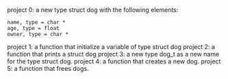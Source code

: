 project 0:
	a new type struct dog with the following elements:

	name, type = char *
	age, type = float
	owner, type = char *
project 1: a function that initialize a variable of type struct dog
project 2:  a function that prints a struct dog
project 3: a new type dog_t as a new name for the type struct dog.
project 4: a function that creates a new dog.
project 5: a function that frees dogs.
